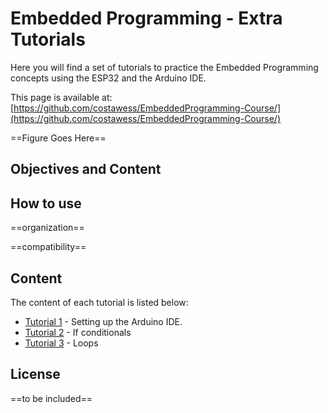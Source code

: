 # Embedded Programming - Extra Tutorials

Here you will find a set of tutorials to practice the Embedded Programming concepts using the ESP32 and the Arduino IDE.

This page is available at: [https://github.com/costawess/EmbeddedProgramming-Course/](https://github.com/costawess/EmbeddedProgramming-Course/)

==Figure Goes Here==

## Objectives and Content


## How to use

==organization==

==compatibility==

## Content
The content of each tutorial is listed below:

- [Tutorial 1](/tutorial1/ReadMe.md) - Setting up the Arduino IDE.
- [Tutorial 2](/tutorial1/ReadMe.md) - If conditionals
- [Tutorial 3](/tutorial1/ReadMe.md) - Loops

## License
==to be included==